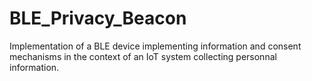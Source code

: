 # BLE_Privacy_Beacon
Implementation of a BLE device implementing information and consent mechanisms in the context of an IoT system collecting personnal information.
